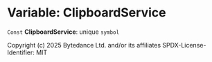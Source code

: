 # Variable: ClipboardService

`Const` **ClipboardService**: unique `symbol`

Copyright (c) 2025 Bytedance Ltd. and/or its affiliates
SPDX-License-Identifier: MIT
